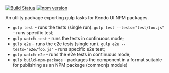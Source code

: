 [![Build Status](https://travis-ci.org/telerik/kendo-package-tasks.svg?branch=master)](https://travis-ci.org/telerik/kendo-package-tasks)
[![npm version](https://badge.fury.io/js/%40telerik%2Fkendo-package-tasks.svg)](https://badge.fury.io/js/%40telerik%2Fkendo-package-tasks)

An utility package exporting gulp tasks for Kendo UI NPM packages.

 - `gulp test` - runs the tests (single run). `gulp test --tests="test/foo.js"` - runs specific test;
 - `gulp watch-test` - runs the tests in continuous mode;
 - `gulp e2e` - runs the e2e tests (single run). `gulp e2e --tests="e2e/foo.js"` - runs specific e2e test;
 - `gulp watch-e2e` - runs the e2e tests in continuous mode;
 - `gulp build-npm-package` - packages the component in a format suitable for publishing as an NPM package (commonjs module)
